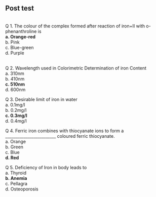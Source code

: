 ## Post test
<br>
Q 1. The colour of the complex formed after reaction of iron+II with o-phenanthroline is <br>
<b>a. Orange-red</b><br>
b. Pink<br>
c. Blue-green<br>
d. Purple<br><br>

Q 2. Wavelength used in Colorimetric Determination of iron Content <br>
a. 310nm<br>
b. 410nm<br>
<b>c. 510nm</b><br>
d. 600nm<br>

Q 3. Desirable limit of iron in water <br>
a. 0.1mg/l<br>
b. 0.2mg/l<br>
<b>c. 0.3mg/l</b><br>
d. 0.4mg/l<br>

Q 4. Ferric iron combines with thiocyanate ions to form a _________________________ coloured ferric thiocyanate. <br>
a. Orange<br>
b. Green<br>
c. Blue<br>
<b>d. Red</b><br>

Q 5. Deficiency of Iron in body leads to <br>
a. Thyroid<br>
<b>b. Anemia </b><br>
c. Pellagra<br>
d. Osteoporosis <br>

